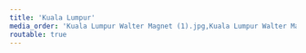 ```yaml
---
title: 'Kuala Lumpur'
media_order: 'Kuala Lumpur Walter Magnet (1).jpg,Kuala Lumpur Walter Magnet (2).jpg,Kuala Lumpur Walter Magnet (3).jpg,Kuala Lumpur Walter Magnet (4).jpg,Kuala Lumpur Walter Magnet (5).jpg,Kuala Lumpur Walter Magnet (6).jpg,Kuala Lumpur Walter Magnet (7).jpg,Kuala Lumpur Walter Magnet (8).jpg,Kuala Lumpur Walter Magnet (9).jpg,Kuala Lumpur Walter Magnet (10).jpg,Kuala Lumpur Walter Magnet (11).jpg'
routable: true
---
```


